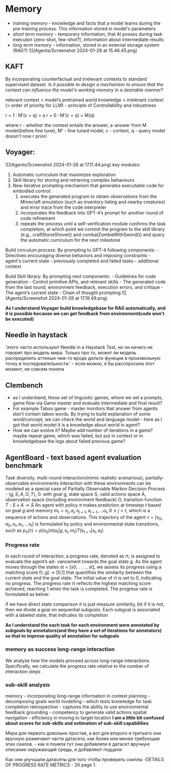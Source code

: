# Memory
 - *training memory* - knowledge and facts that a model learns during the pre-training process. This information stored in model's parameters
 - *short term memory* - temporary information, that AI posses during task executon (zero-shot, few-shot?), information about intermediate results
 - *long term memory* - information, stored in an external storage system (RAG?)
   ![](Agents/Screenshot 2024-01-28 at 15.46.45.png)
## KAFT
By incorporating counterfactual and irrelevant contexts to standard supervised dataset. *Is it possible to design a mechanism to ensure that the context can influence the model's working memory in a desirable manner?* 

relevant context  > model’s pretrained world knowledge > irrelevant context
(> order of priority for LLM) - principle of Controllability and robustness

r = 1 : M′(c + q) = a
r = 0 : M′(c + q) = M(q) 

where r - whether the context entails the answer, a-answer from M model(before fine tune), M' - fine tuned model, c - context, q - query
model doesn't now r priori

## Voyager:
![](Agents/Screenshot 2024-01-28 at 17.11.44.png)
key modules:
1. Automatic curriculum that maximizes exploration
2. Skill library for storing and retrieving comlplex behaviours
3. New iterative prompting mechanism that generates executable code for embodied control:
	1.  executes the generated program to obtain observations from the Minecraft simulation (such as inventory listing and nearby creatures) and error trace from the code interpreter 
	2. incorporates the feedback into GPT-4’s prompt for another round of code refinement
	3. repeats the process until a self-verification module confirms the task completion, at which point we commit the program to the skill library (e.g., craftStoneShovel() and combatZombieWithSword()) and query the automatic curriculum for the next milestone

Build cirrculum process:
	By prompting to GPT-4 following components:
		- Directives encouraging diverse behaviors and imposing constraints
		- agent's current state
		- previously completed and failed tasks
		- additional context
	
Build Skill library:
	By prompting next components:
		- Guidelines for code generation
		- Control primitive APIs, and relevant skills
		- The generated code from the last round, environment feedback, execution errors, and critique
		- The agent’s current state
		- Chain of thought prompting
	![](Agents/Screenshot 2024-01-28 at 17.19.49.png)

**As I understand Voyager build knowledgebase for RAG automatically, and it is possible because we can get feedback from environment(code won't be executed)**

## Needle in haystack
'этого часто используют Needle in a Haystack Test, но он ничего не говорит про модель мира. Только про то, может ли модель распределить аттеншн чем-то вроде дельта-функции в произвольную точку в последовательности.' - если можно, я бы расспросила этот момент, не совсем поняла
## Clembench

- as I understand, these set of linguistic games, where we set a prompts, game flow via Game master and evaluate intermediate and final result?
- For example Taboo game - master monitors that answer from agents don't contain taboo words. By trying to build explanation of some word/concept, we can check the world and language model - here as I got that world model it is a knowledge about world in agent? 
- How we can evolve it? Maybe add number of iterations in a game? maybe repeat game, which was failed, but put in context or in knowledgebase the logs about failed previous game?

## AgentBoard - text based agent evaluation benchmark
 Task diversity, multi-round interaction(mimic realistic scenarious), partially-observable environments
Interaction with these environments can be modeled as a special case of Partially Observable Markov Decision Process -  $⟨g, S, A, O, T ⟩$, 0. with goal g, state space S, valid actions space A, observation space (including environment feedback) O, transition function $T :S×A→S$ An agent with policy $π$ makes prediction at timestep $t$ based on goal $g$ and memory $m_t = {o_j , a_j , o_{j+1}, a_{j+1}, . . . o_t}, 0 ≤ j < t$, which is a sequence of actions and observations. This trajectory of the agent $τ = [s_0, a_0, s_1, a_1, . . . s_t]$ is formulated by policy and environmental state transitions, such as
 $p_π(τ) = p(s_0)π(a_t|g,s_t,m_t)T(s_{t+1}|s_t,a_t)$

### Progress rate
In each round of interaction, a progress rate, denoted as rt, is assigned to evaluate the agent’s ad- vancement towards the goal state g. As the agent moves through the states st = [s0, . . . , st], we assess its progress using a matching score f(·,g) → [0,1] that quantifies the similarity between the current state and the goal state. The initial value of rt is set to 0, indicating no progress. The progress rate rt reflects the highest matching score achieved, reaching 1 when the task is completed. The progress rate is formulated as below:

if we have direct state comparison it is just measure similarity, bit if it is not, then we divide a goal on sequential subgoals. Each subgoal is associated with a labeled state, that indicates its completion

**As I understand the each task for each environment were annotated by subgoals by annotators(and they have a set of iterations for annotators) so that to improve quality of annotation for subgoals**

### memory as success long-range interaction
We analyze how the models proceed across long-range interactions. Specifically, we calculate the progress rate relative to the number of interaction steps


### sub-skill analysis
memory - incorporating long-range information in context
planning - decomposing goals
world modelling - which tests knowledge for task completion 
retrospection - captures the ability to use environmental feedback
grounding - competency to generate valid actions
spatial navigation - efficiency in moving to target location
**I am a little bit confused about scores for sub-skills and estimation of sub-skill capabilities**


Мера для первого довольно простая, а вот для второго и третьего они вручную размечают части датасета, как более или менее требующие этих скилов. - как я поняла тут они добавляли в датасет вручную описание окружающей среды, и добавляют подцели

Как они улучшали датасеты для того чтобы проверить скиллы -DETAILS OF PROGRESS RATE METRICS - 26 page
1. 





